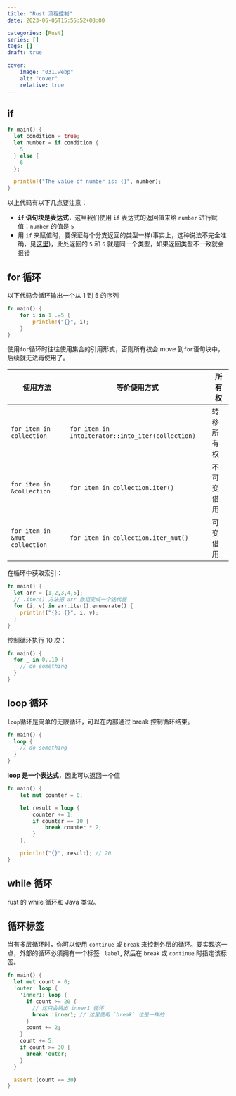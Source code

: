 ```yaml
---
title: "Rust 流程控制"
date: 2023-06-05T15:55:52+08:00

categories: [Rust]
series: []
tags: []
draft: true

cover:
    image: "031.webp"
    alt: "cover"
    relative: true
---
```


## if

```rust
fn main() {
  let condition = true;
  let number = if condition {
    5
  } else {
    6
  };

  println!("The value of number is: {}", number);
}
```

以上代码有以下几点要注意：

- **`if` 语句块是表达式**，这里我们使用 `if` 表达式的返回值来给 `number` 进行赋值：`number` 的值是 `5`
- 用 `if` 来赋值时，要保证每个分支返回的类型一样(事实上，这种说法不完全准确，见[这里](https://course.rs/appendix/expressions.html#if表达式))，此处返回的 `5` 和 `6` 就是同一个类型，如果返回类型不一致就会报错

## for 循环

以下代码会循环输出一个从 1 到 5 的序列

```rust
fn main() {
    for i in 1..=5 {
        println!("{}", i);
    }
}
```

使用`for`循环时往往使用集合的引用形式，否则所有权会 move 到`for`语句块中，后续就无法再使用了。

| 使用方法                          | 等价使用方式                                            | 所有权   |
|-------------------------------|---------------------------------------------------|-------|
| `for item in collection`      | `for item in IntoIterator::into_iter(collection)` | 转移所有权 |
| `for item in &collection`     | `for item in collection.iter()`                   | 不可变借用 |
| `for item in &mut collection` | `for item in collection.iter_mut()`               | 可变借用  |

在循环中获取索引：

```rust
fn main() {
  let arr = [1,2,3,4,5];
  // .iter() 方法把 arr 数组变成一个迭代器
  for (i, v) in arr.iter().enumerate() {
    println!("{}: {}", i, v);
  }
}
```

控制循环执行 10 次：

```rust
fn main() {
  for _ in 0..10 {
    // do something
  }
}
```

## loop 循环

`loop`循环是简单的无限循环，可以在内部通过 break 控制循环结束。

```rust
fn main() {
  loop {
    // do something
  }
}
```

**loop 是一个表达式**，因此可以返回一个值

```rust
fn main() {
    let mut counter = 0;

    let result = loop {
        counter += 1;
        if counter == 10 {
            break counter * 2;
        }
    };

    println!("{}", result);	// 20
}
```

## while 循环

rust 的 while 循环和 Java 类似。

## 循环标签

当有多层循环时，你可以使用 `continue` 或 `break` 来控制外层的循环。要实现这一点，外部的循环必须拥有一个标签 `'label`, 然后在 `break` 或 `continue` 时指定该标签。

```rust
fn main() {
  let mut count = 0;
  'outer: loop {
    'inner1: loop {
      if count >= 20 {
        // 这只会跳出 inner1 循环
        break 'inner1; // 这里使用 `break` 也是一样的
      }
      count += 2;
    }
    count += 5;
    if count >= 30 {
      break 'outer;
    }
  }

  assert!(count == 30)
}
```

